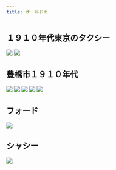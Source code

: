 ```yaml
---
title: オールドカー
---
```


## １９１０年代東京のタクシー

![](/images/photos/oldcar/oldcar151.jpg)
![](/images/photos/oldcar/oldcar16.jpg)

## 豊橋市１９１０年代

![](/images/photos/oldcar/oldcar191.jpg)
![](/images/photos/oldcar/oldcar12.jpg)
![](/images/photos/oldcar/oldcar17.jpg)
![](/images/photos/oldcar/oldcar19.jpg)
![](/images/photos/oldcar/oldcar20.jpg)

## フォード

![](/images/photos/oldcar/oldcar14.jpg)

## シャシー

![](/images/photos/oldcar/oldcarshassi.jpg)
